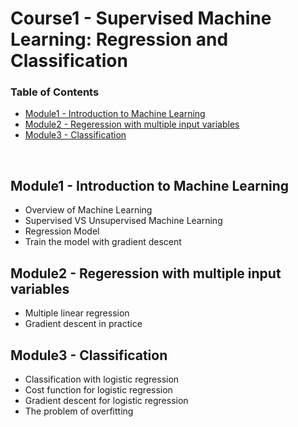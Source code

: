 # Course1 - Supervised Machine Learning: Regression and Classification

### Table of Contents

  - [Module1 - Introduction to Machine Learning](#Module1---introduction-to-machine-learning)
  - [Module2 - Regeression with multiple input variables](#Module2---regeression-with-multiple-input-variables)
  - [Module3 - Classification](#Module3---classification)
<br/>

## Module1 - Introduction to Machine Learning
- Overview of Machine Learning
- Supervised VS Unsupervised Machine Learning
- Regression Model
- Train the model with gradient descent

## Module2 -  Regeression with multiple input variables
- Multiple linear regression
- Gradient descent in practice

## Module3 - Classification
- Classification with logistic regression
- Cost function for logistic regression
- Gradient descent for logistic regression
- The problem of overfitting
